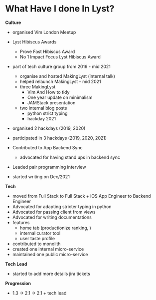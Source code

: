 # What Have I done In Lyst?

**Culture**

- organised Vim London Meetup
- Lyst Hibiscus Awards
    - Prove Fast Hibiscus Award
    - No 1 Impact Focus Lyst Hibiscus Award
- part of tech culture group from 2019 - mid 2021
    - organise and hosted MakingLyst (internal talk)
    - helped relaunch MakingLyst - mid 2021
    - three MakingLyst
        - Vim And How to tidy
        - One year update on minimalism
        - JAMStack presentation
    - two internal blog posts
        - python strict typing
        - hackday 2021

- organised 2 hackdays (2019, 2020)
- participated in 3 hackdays (2019, 2020, 2021)
- Contributed to App Backend Sync
    - advocated for having stand ups in backend sync
- Leaded pair programming interview
- started writing on Dec/2021

**Tech**

- moved from Full Stack to Full Stack + iOS App Engineer to Backend Engineer
- Advocated for adapting stricter typing in python
- Advocated for passing client from views
- Advocated for writing documentations
- features
    - home tab (productionize ranking, )
    - internal curator tool
    - user taste profile
- contributed to monolith
- created one internal micro-service
- maintained one public micro-service

**Tech Lead**

- started to add more details jira tickets

**Progression**

- 1.3 -> 2.1 -> 2.1 + tech lead
